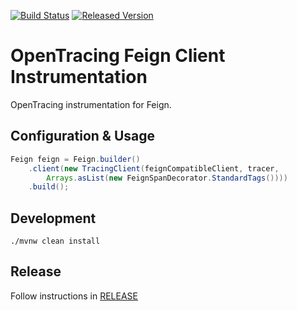 [![Build Status][ci-img]][ci] [![Released Version][maven-img]][maven]

# OpenTracing Feign Client Instrumentation
OpenTracing instrumentation for Feign.

## Configuration & Usage
```java
Feign feign = Feign.builder()
    .client(new TracingClient(feignCompatibleClient, tracer,
        Arrays.asList(new FeignSpanDecorator.StandardTags())))
    .build();

```

## Development
```shell
./mvnw clean install
```

## Release
Follow instructions in [RELEASE](RELEASE.md)

   [ci-img]: https://travis-ci.org/opentracing-contrib/java-feign.svg?branch=master
   [ci]: https://travis-ci.org/opentracing-contrib/java-feign
   [maven-img]: https://img.shields.io/maven-central/v/io.opentracing.contrib/opentracing-feign.svg?maxAge=2592000
   [maven]: http://search.maven.org/#search%7Cga%7C1%7Copentracing-feign
